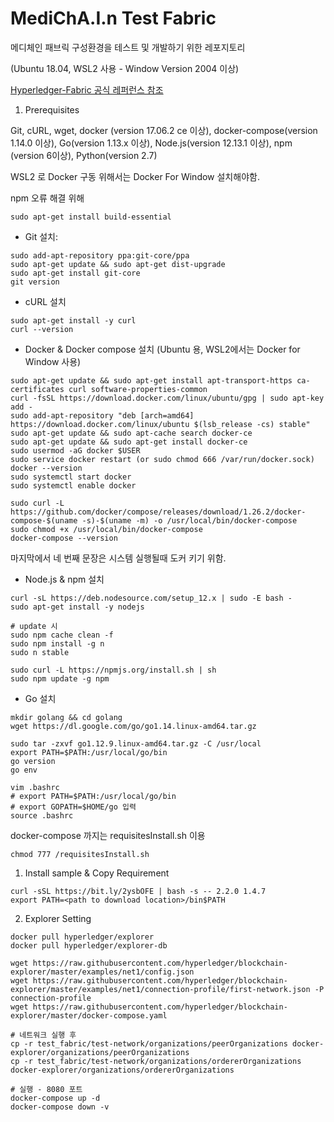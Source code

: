 # MediChA.I.n Test Fabric

메디체인 패브릭 구성환경을 테스트 및 개발하기 위한 레포지토리

(Ubuntu 18.04, WSL2 사용 - Window Version 2004 이상)

[Hyperledger-Fabric 공식 레퍼런스 참조](https://hyperledger-fabric.readthedocs.io/en/release-2.2)

1. Prerequisites

Git, cURL, wget, docker (version 17.06.2 ce 이상),
docker-compose(version 1.14.0 이상), Go(version 1.13.x 이상),
Node.js(version 12.13.1 이상), npm (version 6이상), Python(version 2.7)

WSL2 로 Docker 구동 위해서는 Docker For Window 설치해야함.

npm 오류 해결 위해

```shell script
sudo apt-get install build-essential
```

- Git 설치:
```shell script
sudo add-apt-repository ppa:git-core/ppa
sudo apt-get update && sudo apt-get dist-upgrade
sudo apt-get install git-core
git version
```
- cURL 설치
```shell script
sudo apt-get install -y curl
curl --version
```

- Docker & Docker compose 설치 (Ubuntu 용, WSL2에서는 Docker for Window 사용)
```shell script
sudo apt-get update && sudo apt-get install apt-transport-https ca-certificates curl software-properties-common
curl -fsSL https://download.docker.com/linux/ubuntu/gpg | sudo apt-key add -
sudo add-apt-repository "deb [arch=amd64] https://download.docker.com/linux/ubuntu $(lsb_release -cs) stable"
sudo apt-get update && sudo apt-cache search docker-ce
sudo apt-get update && sudo apt-get install docker-ce
sudo usermod -aG docker $USER
sudo service docker restart (or sudo chmod 666 /var/run/docker.sock)
docker --version
sudo systemctl start docker
sudo systemctl enable docker

sudo curl -L https://github.com/docker/compose/releases/download/1.26.2/docker-compose-$(uname -s)-$(uname -m) -o /usr/local/bin/docker-compose
sudo chmod +x /usr/local/bin/docker-compose
docker-compose --version
```
마지막에서 네 번째 문장은 시스템 실행될때 도커 키기 위함.

- Node.js & npm 설치
```shell script
curl -sL https://deb.nodesource.com/setup_12.x | sudo -E bash -
sudo apt-get install -y nodejs

# update 시
sudo npm cache clean -f 
sudo npm install -g n 
sudo n stable

sudo curl -L https://npmjs.org/install.sh | sh
sudo npm update -g npm
```

- Go 설치
```shell script
mkdir golang && cd golang
wget https://dl.google.com/go/go1.14.linux-amd64.tar.gz

sudo tar -zxvf go1.12.9.linux-amd64.tar.gz -C /usr/local
export PATH=$PATH:/usr/local/go/bin
go version
go env

vim .bashrc
# export PATH=$PATH:/usr/local/go/bin
# export GOPATH=$HOME/go 입력
source .bashrc
```

docker-compose 까지는 requisitesInstall.sh 이용
```shell script
chmod 777 /requisitesInstall.sh
```

1. Install sample & Copy Requirement

```shell script
curl -sSL https://bit.ly/2ysbOFE | bash -s -- 2.2.0 1.4.7
export PATH=<path to download location>/bin$PATH
```

2. Explorer Setting

```shell script
docker pull hyperledger/explorer
docker pull hyperledger/explorer-db

wget https://raw.githubusercontent.com/hyperledger/blockchain-explorer/master/examples/net1/config.json
wget https://raw.githubusercontent.com/hyperledger/blockchain-explorer/master/examples/net1/connection-profile/first-network.json -P connection-profile
wget https://raw.githubusercontent.com/hyperledger/blockchain-explorer/master/docker-compose.yaml

# 네트워크 실행 후
cp -r test_fabric/test-network/organizations/peerOrganizations docker-explorer/organizations/peerOrganizations
cp -r test_fabric/test-network/organizations/ordererOrganizations docker-explorer/organizations/ordererOrganizations

# 실행 - 8080 포트
docker-compose up -d
docker-compose down -v
```

